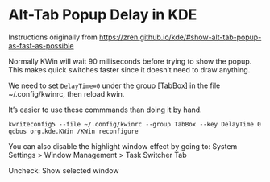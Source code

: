 # Alt-Tab Popup Delay in KDE

Instructions originally from https://zren.github.io/kde/#show-alt-tab-popup-as-fast-as-possible

Normally KWin will wait 90 milliseconds before trying to show the popup. This
makes quick switches faster since it doesn’t need to draw anything.

We need to set `DelayTime=0` under the group [TabBox] in the file
~/.config/kwinrc, then reload kwin.

It’s easier to use these commmands than doing it by hand.

```
kwriteconfig5 --file ~/.config/kwinrc --group TabBox --key DelayTime 0
qdbus org.kde.KWin /KWin reconfigure
```

You can also disable the highlight window effect by going to: System Settings >
Window Management > Task Switcher Tab

Uncheck: Show selected window
